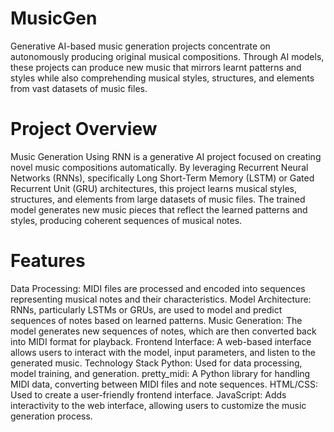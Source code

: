 # MusicGen
Generative AI-based music generation projects concentrate on autonomously producing original musical compositions. Through AI models, these projects can produce new music that mirrors learnt patterns and styles while also comprehending musical styles, structures, and elements from vast datasets of music files.
# Project Overview
Music Generation Using RNN is a generative AI project focused on creating novel music compositions automatically. By leveraging Recurrent Neural Networks (RNNs), specifically Long Short-Term Memory (LSTM) or Gated Recurrent Unit (GRU) architectures, this project learns musical styles, structures, and elements from large datasets of music files. The trained model generates new music pieces that reflect the learned patterns and styles, producing coherent sequences of musical notes.

# Features
Data Processing: MIDI files are processed and encoded into sequences representing musical notes and their characteristics.
Model Architecture: RNNs, particularly LSTMs or GRUs, are used to model and predict sequences of notes based on learned patterns.
Music Generation: The model generates new sequences of notes, which are then converted back into MIDI format for playback.
Frontend Interface: A web-based interface allows users to interact with the model, input parameters, and listen to the generated music.
Technology Stack
Python: Used for data processing, model training, and generation.
pretty_midi: A Python library for handling MIDI data, converting between MIDI files and note sequences.
HTML/CSS: Used to create a user-friendly frontend interface.
JavaScript: Adds interactivity to the web interface, allowing users to customize the music generation process.

